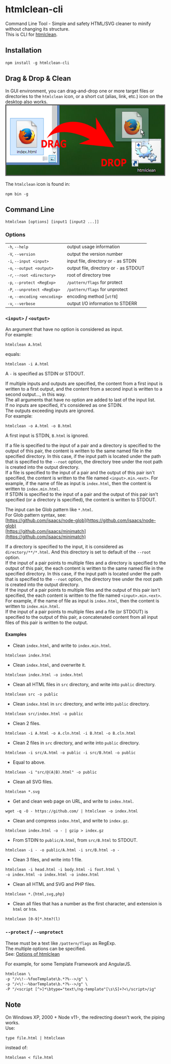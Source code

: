 # htmlclean-cli

Command Line Tool - Simple and safety HTML/SVG cleaner to minify without changing its structure.  
This is CLI for [htmlclean](https://github.com/anseki/htmlclean).

## Installation

```shell
npm install -g htmlclean-cli
```

## Drag & Drop & Clean

In GUI environment, you can drag-and-drop one or more target files or directories to the `htmlclean` icon, or a short cut (alias, link, etc.) icon on the desktop also works.  
![desktop](gui.png)

The `htmlclean` icon is found in:

```shell
npm bin -g
```

## Command Line

```shell
htmlclean [options] [input1 [input2 ...]]
```

### Options

<table>
<tr><td><code>-h</code>, <code>--help</code></td><td>output usage information</td></tr>
<tr><td><code>-V</code>, <code>--version</code></td><td>output the version number</td></tr>
<tr><td><code>-i</code>, <code>--input &lt;input&gt;</code></td><td>input file, directory or <code>-</code> as STDIN</td></tr>
<tr><td><code>-o</code>, <code>--output &lt;output&gt;</code></td><td>output file, directory or <code>-</code> as STDOUT</td></tr>
<tr><td><code>-r</code>, <code>--root &lt;directory&gt;</code></td><td>root of directory tree</td></tr>
<tr><td><code>-p</code>, <code>--protect &lt;RegExp&gt;</code></td><td><code>/pattern/flags</code> for protect</td></tr>
<tr><td><code>-P</code>, <code>--unprotect &lt;RegExp&gt;</code></td><td><code>/pattern/flags</code> for unprotect</td></tr>
<tr><td><code>-e</code>, <code>--encoding &lt;encoding&gt;</code></td><td>encoding method [<code>utf8</code>]</td></tr>
<tr><td><code>-v</code>, <code>--verbose</code></td><td>output I/O information to STDERR</td></tr>
</table>

### `<input>` / `<output>`

An argument that have no option is considered as input.  
For example:

```shell
htmlclean A.html
```

equals:

```shell
htmlclean -i A.html
```

A `-` is specified as STDIN or STDOUT.

If multiple inputs and outputs are specified, the content from a first input is written to a first output, and the content from a second input is written to a second output..., in this way.  
The all arguments that have no option are added to last of the input list.  
If no inputs are specified, it's considered as one STDIN.  
The outputs exceeding inputs are ignored.  
For example:

```shell
htmlclean -o A.html -o B.html
```

A first input is STDIN, `B.html` is ignored.

If a file is specified to the input of a pair and a directory is specified to the output of this pair, the content is written to the same named file in the specified directory. In this case, if the input path is located under the path that is specified to the `--root` option, the directory tree under the root path is created into the output directory.  
If a file is specified to the input of a pair and the output of this pair isn't specified, the content is written to the file named `<input>.min.<ext>`. For example, if the name of file as input is `index.html`, then the content is written to `index.min.html`.  
If STDIN is specified to the input of a pair and the output of this pair isn't specified (or a directory is specified), the content is written to STDOUT.

The input can be Glob pattern like `*.html`.  
For Glob pattern syntax, see:  
[https://github.com/isaacs/node-glob](https://github.com/isaacs/node-glob)  
[https://github.com/isaacs/minimatch](https://github.com/isaacs/minimatch)

If a directory is specified to the input, it is considered as `directory/**/*.html`. And this directory is set to default of the `--root` option.  
If the input of a pair points to multiple files and a directory is specified to the output of this pair, the each content is written to the same named file in the specified directory. In this case, if the input path is located under the path that is specified to the `--root` option, the directory tree under the root path is created into the output directory.  
If the input of a pair points to multiple files and the output of this pair isn't specified, the each content is written to the file named `<input>.min.<ext>`. For example, if the name of file as input is `index.html`, then the content is written to `index.min.html`.  
If the input of a pair points to multiple files and a file (or STDOUT) is specified to the output of this pair, a concatenated content from all input files of this pair is written to the output.

#### Examples

* Clean `index.html`, and write to `index.min.html`.

```shell
htmlclean index.html
```

* Clean `index.html`, and overwrite it.

```shell
htmlclean index.html -o index.html
```

* Clean all HTML files in `src` directory, and write into `public` directory.

```shell
htmlclean src -o public
```

* Clean `index.html` in `src` directory, and write into `public` directory.

```shell
htmlclean src/index.html -o public
```

* Clean 2 files.

```shell
htmlclean -i A.html -o A.cln.html -i B.html -o B.cln.html
```

* Clean 2 files in `src` directory, and write into `public` directory.

```shell
htmlclean -i src/A.html -o public -i src/B.html -o public
```

* Equal to above.

```shell
htmlclean -i "src/@(A|B).html" -o public
```

* Clean all SVG files.

```shell
htmlclean *.svg
```

* Get and clean web page on URL, and write to `index.html`.

```shell
wget -q -O - https://github.com/ | htmlclean -o index.html
```

* Clean and compress `index.html`, and write to `index.gz`.

```shell
htmlclean index.html -o - | gzip > index.gz
```

* From STDIN to `public/A.html`, from `src/B.html` to STDOUT.

```shell
htmlclean -i - -o public/A.html -i src/B.html -o -
```

* Clean 3 files, and write into 1 file.

```shell
htmlclean -i head.html -i body.html -i foot.html \
-o index.html -o index.html -o index.html
```

* Clean all HTML and SVG and PHP files.

```shell
htmlclean *.{html,svg,php}
```

* Clean all files that has a number as the first character, and extension is `html` or `htm`.

```shell
htmlclean [0-9]*.htm?(l)
```

### `--protect` / `--unprotect`

These must be a text like `/pattern/flags` as RegExp.  
The multiple options can be specified.  
See: [Options of htmlclean](https://github.com/anseki/htmlclean#options)

For example, for some Template Framework and AngularJS.

```shell
htmlclean \
-p "/<\!--%fooTemplate\b.*?%-->/g" \
-p "/<\!--%barTemplate\b.*?%-->/g" \
-P "/<script [^>]*\btype="text\/ng-template"[\s\S]+?<\/script>/ig"
```

## Note

On Windows XP, 2000 + Node v11-, the redirecting doesn't work, the piping works.  
Use:

```shell
type file.html | htmlclean
```

instead of:

```shell
htmlclean < file.html
```
